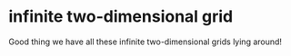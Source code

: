# infinite two-dimensional grid

Good thing we have all these infinite two-dimensional grids lying around!
